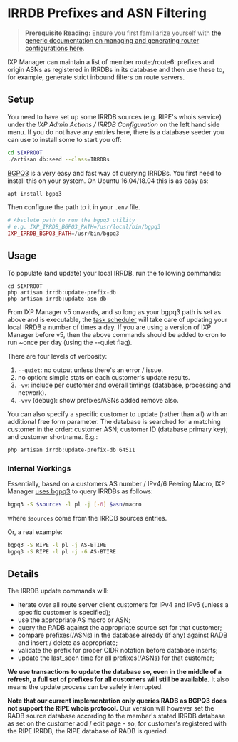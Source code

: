 # IRRDB Prefixes and ASN Filtering

> **Prerequisite Reading:** Ensure you first familiarize yourself with [the generic documentation on managing and generating router configurations here](routers.md).

IXP Manager can maintain a list of member route:/route6: prefixes and origin ASNs as registered in IRRDBs in its database and then use these to, for example, generate strict inbound filters on route servers.

## Setup

You need to have set up some IRRDB sources (e.g. RIPE's whois service) under the *IXP Admin Actions / IRRDB Configuration* on the left hand side menu. If you do not have any entries here, there is a database seeder you can use to install some to start you off:

```sh
cd $IXPROOT
./artisan db:seed --class=IRRDBs
```

[BGPQ3](https://github.com/snar/bgpq3) is a very easy and fast way of querying IRRDBs. You first need to install this on your system. On Ubuntu 16.04/18.04 this is as easy as:

```sh
apt install bgpq3
```

Then configure the path to it in your `.env` file.

```php
# Absolute path to run the bgpq3 utility
# e.g. IXP_IRRDB_BGPQ3_PATH=/usr/local/bin/bgpq3
IXP_IRRDB_BGPQ3_PATH=/usr/bin/bgpq3
```

## Usage

To populate (and update) your local IRRDB, run the following commands:

```
cd $IXPROOT
php artisan irrdb:update-prefix-db
php artisan irrdb:update-asn-db
```

From IXP Manager v5 onwards, and so long as your bgpq3 path is set as above and is executable, the [task scheduler](cronjobs.md) will take care of updating your local IRRDB a number of times a day. If you are using a version of IXP Manager before v5, then the above commands should be added to cron to run ~once per day (using the --quiet flag).

There are four levels of verbosity:

1. `--quiet`: no output unless there's an error / issue.
2. no option: simple stats on each customer's update results.
3. `-vv`: include per customer and overall timings (database, processing and network).
4. `-vvv` (debug): show prefixes/ASNs added remove also.

You can also specify a specific customer to update (rather than all) with an additional free form parameter. The database is searched for a matching customer in the order: customer ASN; customer ID (database primary key); and customer shortname. E.g.:

```sh
php artisan irrdb:update-prefix-db 64511
```

### Internal Workings

Essentially, based on a customers AS number / IPv4/6 Peering Macro, IXP Manager [uses bgpq3](https://github.com/snar/bgpq3) to query IRRDBs as follows:

```bash
bgpq3 -S $sources -l pl -j [-6] $asn/macro
```

where `$sources` come from the IRRDB sources entries.

Or, a real example:

```bash
bgpq3 -S RIPE -l pl -j AS-BTIRE
bgpq3 -S RIPE -l pl -j -6 AS-BTIRE
```


## Details

The IRRDB update commands will:

* iterate over all route server client customers for IPv4 and IPv6 (unless a specific customer is specified);
* use the appropriate AS macro or ASN;
* query the RADB against the appropriate source set for that customer;
* compare prefixes(/ASNs) in the database already (if any) against RADB and insert / delete as appropriate;
* validate the prefix for proper CIDR notation before database inserts;
* update the last_seen time for all prefixes(/ASNs) for that customer;

**We use transactions to update the database so, even in the middle of a refresh, a full set of prefixes for all customers will still be available.** It also means the update process can be safely interrupted.

**Note that our current implementation only queries RADB as BGPQ3 does not support the RIPE whois protocol.** Our version will however set the RADB source database according to the member's stated IRRDB database as set on the customer add / edit page - so, for customer's registered with the RIPE IRRDB, the RIPE database of RADB is queried.
